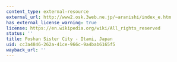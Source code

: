 ```yaml
---
content_type: external-resource
external_url: http://www2.osk.3web.ne.jp/~aranishi/index_e.htm
has_external_license_warning: true
license: https://en.wikipedia.org/wiki/All_rights_reserved
status: ''
title: Foshan Sister City - Itami, Japan
uid: cc3a4846-262a-41ce-966c-9a4bab6165f5
wayback_url: ''
---
```

